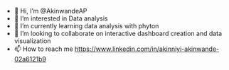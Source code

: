 - 👋 Hi, I’m @AkinwandeAP
- 👀 I’m interested in Data analysis 
- 🌱 I’m currently learning data analysis with phyton 
- 💞️ I’m looking to collaborate on interactive dashboard creation and data visualization 
- 📫 How to reach me https://www.linkedin.com/in/akinniyi-akinwande-02a6121b9

<!---
AkinwandeAP/AkinwandeAP is a ✨ special ✨ repository because its `README.md` (this file) appears on your GitHub profile.
You can click the Preview link to take a look at your changes.
--->
